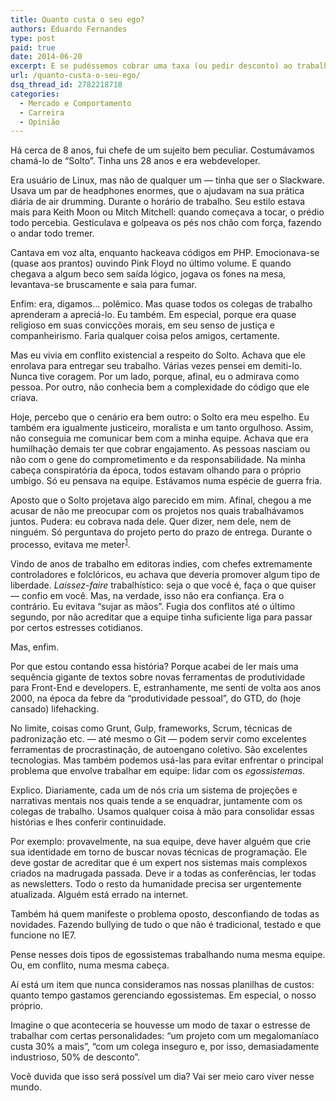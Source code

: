 ```yaml
---
title: Quanto custa o seu ego?
authors: Eduardo Fernandes
type: post
paid: true
date: 2014-06-20
excerpt: E se pudéssemos cobrar uma taxa (ou pedir desconto) ao trabalharmos com certo tipo de personalidades?
url: /quanto-custa-o-seu-ego/
dsq_thread_id: 2782218718
categories:
  - Mercado e Comportamento
  - Carreira
  - Opinião
---
```

Há cerca de 8 anos, fui chefe de um sujeito bem peculiar. Costumávamos chamá-lo de &#8220;Solto&#8221;. Tinha uns 28 anos e era webdeveloper.

Era usuário de Linux, mas não de qualquer um — tinha que ser o Slackware. Usava um par de headphones enormes, que o ajudavam na sua prática diária de air drumming. Durante o horário de trabalho. Seu estilo estava mais para Keith Moon ou Mitch Mitchell: quando começava a tocar, o prédio todo percebia. Gesticulava e golpeava os pés nos chão com força, fazendo o andar todo tremer.

Cantava em voz alta, enquanto hackeava códigos em PHP. Emocionava-se (quase aos prantos) ouvindo Pink Floyd no último volume. E quando chegava a algum beco sem saída lógico, jogava os fones na mesa, levantava-se bruscamente e saia para fumar.

Enfim: era, digamos… polêmico. Mas quase todos os colegas de trabalho aprenderam a apreciá-lo. Eu também. Em especial, porque era quase religioso em suas convicções morais, em seu senso de justiça e companheirismo. Faria qualquer coisa pelos amigos, certamente.

Mas eu vivia em conflito existencial a respeito do Solto. Achava que ele enrolava para entregar seu trabalho. Várias vezes pensei em demiti-lo. Nunca tive coragem. Por um lado, porque, afinal, eu o admirava como pessoa. Por outro, não conhecia bem a complexidade do código que ele criava.

Hoje, percebo que o cenário era bem outro: o Solto era meu espelho. Eu também era igualmente justiceiro, moralista e um tanto orgulhoso. Assim, não conseguia me comunicar bem com a minha equipe. Achava que era humilhação demais ter que cobrar engajamento. As pessoas nasciam ou não com o gene do comprometimento e da responsabilidade. Na minha cabeça conspiratória da época, todos estavam olhando para o próprio umbigo. Só eu pensava na equipe. Estávamos numa espécie de guerra fria.

Aposto que o Solto projetava algo parecido em mim. Afinal, chegou a me acusar de não me preocupar com os projetos nos quais trabalhávamos juntos. Pudera: eu cobrava nada dele. Quer dizer, nem dele, nem de ninguém. Só perguntava do projeto perto do prazo de entrega. Durante o processo, evitava me meter<sup id="fnref:1"><a href="1" rel="footnote">1</a></sup>.

Vindo de anos de trabalho em editoras indies, com chefes extremamente controladores e folclóricos, eu achava que deveria promover algum tipo de liberdade. _Laissez-faire_ trabalhístico: seja o que você é, faça o que quiser — confio em você. Mas, na verdade, isso não era confiança. Era o contrário. Eu evitava &#8220;sujar as mãos&#8221;. Fugia dos conflitos até o último segundo, por não acreditar que a equipe tinha suficiente liga para passar por certos estresses cotidianos.

Mas, enfim.

Por que estou contando essa história? Porque acabei de ler mais uma sequência gigante de textos sobre novas ferramentas de produtividade para Front-End e developers. E, estranhamente, me senti de volta aos anos 2000, na época da febre da &#8220;produtividade pessoal&#8221;, do GTD, do (hoje cansado) lifehacking.

No limite, coisas como Grunt, Gulp, frameworks, Scrum, técnicas de padronização etc. — até mesmo o Git — podem servir como excelentes ferramentas de procrastinação, de autoengano coletivo. São excelentes tecnologias. Mas também podemos usá-las para evitar enfrentar o principal problema que envolve trabalhar em equipe: lidar com os _egossistemas_.

Explico. Diariamente, cada um de nós cria um sistema de projeções e narrativas mentais nos quais tende a se enquadrar, juntamente com os colegas de trabalho. Usamos qualquer coisa à mão para consolidar essas histórias e lhes conferir continuidade.

Por exemplo: provavelmente, na sua equipe, deve haver alguém que crie sua identidade em torno de buscar novas técnicas de programação. Ele deve gostar de acreditar que é um expert nos sistemas mais complexos criados na madrugada passada. Deve ir a todas as conferências, ler todas as newsletters. Todo o resto da humanidade precisa ser urgentemente atualizada. Alguém está errado na internet.

Também há quem manifeste o problema oposto, desconfiando de todas as novidades. Fazendo bullying de tudo o que não é tradicional, testado e que funcione no IE7.

Pense nesses dois tipos de egossistemas trabalhando numa mesma equipe. Ou, em conflito, numa mesma cabeça.

Aí está um item que nunca consideramos nas nossas planilhas de custos: quanto tempo gastamos gerenciando egossistemas. Em especial, o nosso próprio.

Imagine o que aconteceria se houvesse um modo de taxar o estresse de trabalhar com certas personalidades: &#8220;um projeto com um megalomaníaco custa 30% a mais&#8221;, &#8220;com um colega inseguro e, por isso, demasiadamente industrioso, 50% de desconto&#8221;.

Você duvida que isso será possível um dia? Vai ser meio caro viver nesse mundo.

[^1]:    
    Naquela época, não pensávamos em coisas como Agile.<a href="1" rev="footnote">&#8617;</a>